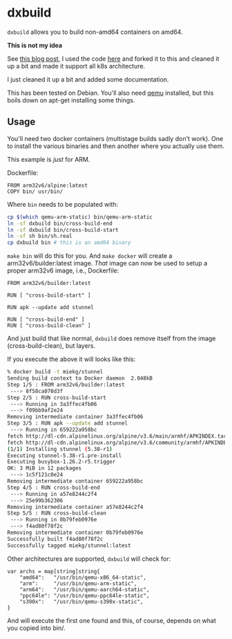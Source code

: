 # dxbuild

`dxbuild` allows you to build non-amd64 containers on amd64.

**This is not my idea**

See [this blog
post](https://resin.io/blog/building-arm-containers-on-any-x86-machine-even-dockerhub/), I used the
code [here](https://github.com/resin-io-projects/armv7hf-debian-qemu) and forked it to this and
cleaned it up a bit and made it support all k8s architecture.

I just cleaned it up a bit and added some documentation.

This has been tested on Debian. You'll also need [qemu](https://wiki.debian.org/QemuUserEmulation)
installed, but this boils down on apt-get installing some things.

## Usage

You'll need two docker containers (multistage builds sadly don't work). One to install the various
binaries and then another where you actually use them.

This example is *just* for ARM.

Dockerfile:
~~~
FROM arm32v6/alpine:latest
COPY bin/ usr/bin/
~~~

Where `bin` needs to be populated with:

~~~ sh
cp $(which qemu-arm-static) bin/qemu-arm-static
ln -sf dxbuild bin/cross-build-end
ln -sf dxbuild bin/cross-build-start
ln -sf sh bin/sh.real
cp dxbuild bin # this is an amd64 binary
~~~

`make bin` will do this for you. And `make docker` will create a arm32v6/builder:latest image.
*That* image can now be used to setup a proper arm32v6 image, i.e., Dockerfile:

~~~
FROM arm32v6/builder:latest

RUN [ "cross-build-start" ]

RUN apk --update add stunnel

RUN [ "cross-build-end" ]
RUN [ "cross-build-clean" ]
~~~

And just build that like normal, `dxbuild` does remove itself from the image (cross-build-clean),
but layers.

If you execute the above it will looks like this:

~~~ sh
% docker build -t miekg/stunnel
Sending build context to Docker daemon  2.048kB
Step 1/5 : FROM arm32v6/builder:latest
 ---> 8f58ca070d3f
Step 2/5 : RUN cross-build-start
 ---> Running in 3a3ffec4fb06
 ---> f09bb9af2e24
Removing intermediate container 3a3ffec4fb06
Step 3/5 : RUN apk --update add stunnel
 ---> Running in 659222a958bc
fetch http://dl-cdn.alpinelinux.org/alpine/v3.6/main/armhf/APKINDEX.tar.gz
fetch http://dl-cdn.alpinelinux.org/alpine/v3.6/community/armhf/APKINDEX.tar.gz
(1/1) Installing stunnel (5.38-r1)
Executing stunnel-5.38-r1.pre-install
Executing busybox-1.26.2-r5.trigger
OK: 3 MiB in 12 packages
 ---> 1c5f121c0e24
Removing intermediate container 659222a958bc
Step 4/5 : RUN cross-build-end
 ---> Running in a57e8244c2f4
 ---> 25e99b362306
Removing intermediate container a57e8244c2f4
Step 5/5 : RUN cross-build-clean
 ---> Running in 0b79feb0976e
 ---> f4ad80f78f2c
Removing intermediate container 0b79feb0976e
Successfully built f4ad80f78f2c
Successfully tagged miekg/stunnel:latest
~~~

Other architectures are supported, `dxbuild` will check for:

~~~ golang
var archs = map[string]string{
	"amd64":   "/usr/bin/qemu-x86_64-static",
	"arm":     "/usr/bin/qemu-arm-static",
	"arm64":   "/usr/bin/qemu-aarch64-static",
	"ppc64le": "/usr/bin/qemu-ppc64le-static",
	"s390x":   "/usr/bin/qemu-s390x-static",
}
~~~
And will execute the first one found and this, of course, depends on what you copied into bin/.
